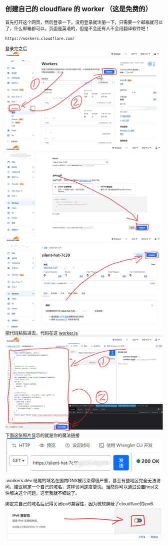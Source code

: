## 创建自己的 cloudflare 的 worker （这是免费的）
首先打开这个网页，然后登录一下，没用登录就注册一下，只需要一个邮箱就可以了，什么邮箱都可以，页面是英语的，但是不会还有人不会用翻译软件吧！
~~~
https://workers.cloudflare.com/
~~~
登录完之后
![](/images/9.png)
![](/images/10.png)
![](/images/11.png)
把代码粘贴进去，代码在这 [worker.js](../代码/cloudflareWorker.js)
![](/images/12.png)
下面这张照片显示的就是你的魔法链接
![](/images/13.png)

.workers.dev 结尾的域名在国内DNS被污染得很严重，甚至有些地区完全无法访问，建议绑定一个自己的域名，这样访问速度更快。当然你可以通过设置host文件解决这个问题，这里我就不细说了。

绑定完自己的域名后记得关闭ipv6兼容性，因为微软屏蔽了cloudflare的ipv6.
![](/images/43.jpg)
